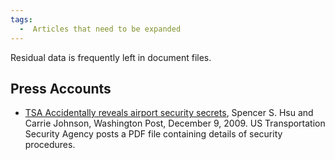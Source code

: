 ```yaml
---
tags:
  -  Articles that need to be expanded
---
```

Residual data is frequently left in document files.

## Press Accounts

- [TSA Accidentally reveals airport security
  secrets](http://www.washingtonpost.com/wp-dyn/content/article/2009/12/08/AR2009120803206.html),
  Spencer S. Hsu and Carrie Johnson, Washington Post, December 9, 2009.
  US Transportation Security Agency posts a PDF file containing details
  of security procedures.